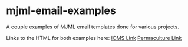 # mjml-email-examples
A couple examples of MJML email templates done for various projects.

Links to the HTML for both examples here:
[IOMS Link](https://free-bucket-123.s3.us-west-2.amazonaws.com/ioms.html)
[Permaculture Link](https://free-bucket-123.s3.us-west-2.amazonaws.com/permaculture.html)
